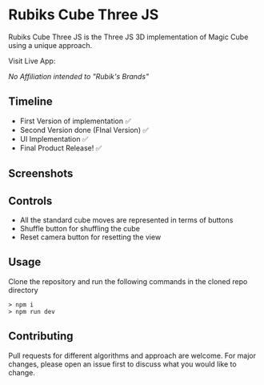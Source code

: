 # Rubiks Cube Three JS

Rubiks Cube Three JS is the Three JS 3D implementation of Magic Cube using a unique approach.

Visit Live App:

_No Affiliation intended to "Rubik's Brands"_

## Timeline

-   First Version of implementation ✅
-   Second Version done (FInal Version) ✅
-   UI Implementation ✅
-   Final Product Release! ✅

## Screenshots

## Controls

-   All the standard cube moves are represented in terms of buttons
-   Shuffle button for shuffling the cube
-   Reset camera button for resetting the view

## Usage

Clone the repository and run the following commands in the cloned repo directory

```node
> npm i
> npm run dev
```

## Contributing

Pull requests for different algorithms and approach are welcome. For major changes, please open an issue first
to discuss what you would like to change.

